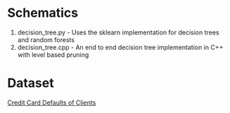 # Schematics

1. decision_tree.py - Uses the sklearn implementation for decision trees and random forests
2. decision_tree.cpp - An end to end decision tree implementation in C++ with level based pruning

# Dataset

[Credit Card Defaults of Clients](https://archive.ics.uci.edu/ml/datasets/default+of+credit+card+clients)  
